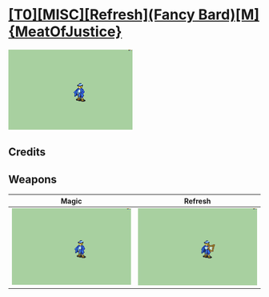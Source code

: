 # [\[T0\]\[MISC\]\[Refresh\]\(Fancy Bard\)\[M\]{MeatOfJustice}](./)

<img src="./6.%20Magic/Magic_000.png" alt="[T0][MISC][Refresh](Fancy Bard)[M]{MeatOfJustice} standing" />

## Credits



## Weapons


|Magic |Refresh |
|  :---: | :---: |
| <img alt="Magic animation" src="./6.%20Magic/Magic.gif" /> | <img alt="Refresh animation" src="./8.%20Refresh/Refresh.gif" /> |
